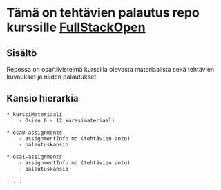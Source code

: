 # Tämä on tehtävien palautus repo kurssille [FullStackOpen](https://fullstackopen.com/)

## Sisältö

Repossa on osa/tiivistelmä kurssilla olevasta materiaalista sekä tehtävien kuvaukset ja niiden palautukset.

## Kansio hierarkia

```
* kurssiMateriaali
    - Osien 0 - 12 kurssimateriaali

* osa0-assignments
    - assignmentInfo.md (tehtävien anto)
    - palautuskansio

* osa1-assignments
    - assignmentInfo.md (tehtävien anto)
    - palautuskansio

. . .
```
